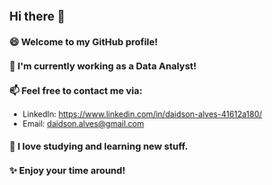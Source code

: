 ## Hi there 👋

### 😄 Welcome to my GitHub profile!
### 🔭 I'm currently working as a Data Analyst!
### 📫 Feel free to contact me via:
* LinkedIn: https://www.linkedin.com/in/daidson-alves-41612a180/
* Email: daidson.alves@gmail.com

### 🌱 I love studying and learning new stuff.
### ✨ Enjoy your time around!
